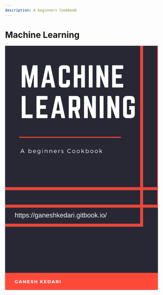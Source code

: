 ```yaml
---
description: A beginners Cookbook
---
```


# Machine Learning

![](.gitbook/assets/machine-learning.png)

